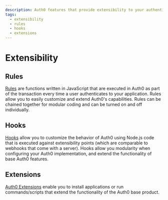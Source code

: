 ```yaml
---
description: Auth0 features that provide extensibility to your authentication and authorization flows.
tags:
  - extensibility
  - rules
  - hooks
  - extensions 
---
```


# Extensibility

## Rules

[Rules](/rules) are functions written in JavaScript that are executed in Auth0 as part of the transaction every time a user authenticates to your application. Rules allow you to easily customize and extend Auth0's capabilities. Rules can be chained together for modular coding and can be turned on and off individually.

## Hooks

[Hooks](/hooks) allow you to customize the behavior of Auth0 using Node.js code that is executed against extensibility points (which are comparable to webhooks that come with a server). Hooks allow you modularity when configuring your Auth0 implementation, and extend the functionality of base Auth0 features.

## Extensions

[Auth0 Extensions](/extensions) enable you to install applications or run commands/scripts that extend the functionality of the Auth0 base product.
